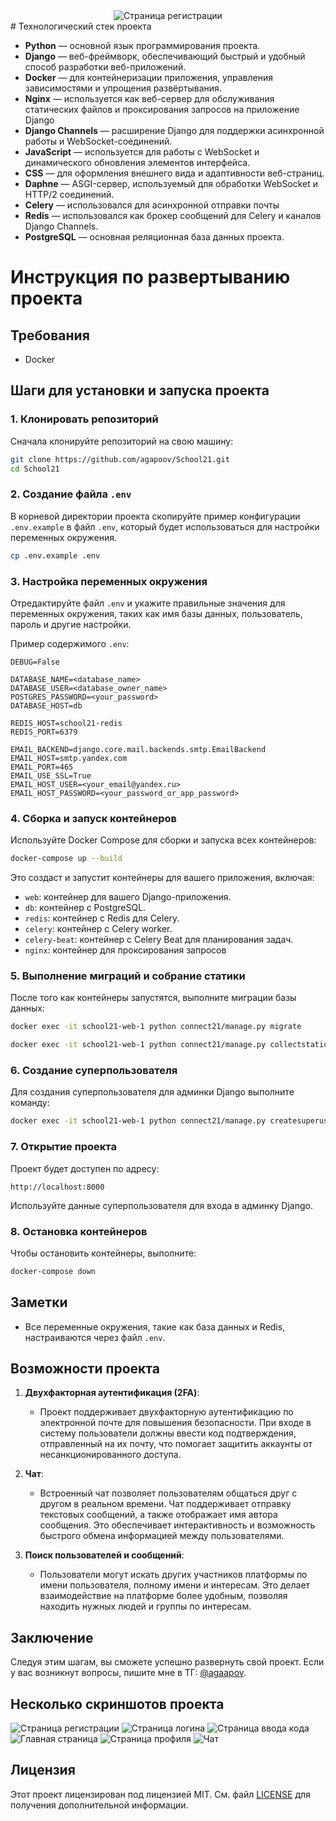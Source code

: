 <div align="center">
  <img src="connect21/static/deps/images/21logo.png" alt="Страница регистрации" />
</div>
# Технологический стек проекта


- **Python** — основной язык программирования проекта.
- **Django** — веб-фреймворк, обеспечивающий быстрый и удобный способ разработки веб-приложений.
- **Docker** — для контейнеризации приложения, управления зависимостями и упрощения развёртывания.
- **Nginx** — используется как веб-сервер для обслуживания статических файлов и проксирования запросов на приложение Django
- **Django Channels** — расширение Django для поддержки асинхронной работы и WebSocket-соединений.
- **JavaScript** — используется для работы с WebSocket и динамического обновления элементов интерфейса.
- **CSS** — для оформления внешнего вида и адаптивности веб-страниц.
- **Daphne** — ASGI-сервер, используемый для обработки WebSocket и HTTP/2 соединений.
- **Celery** — использовался для асинхронной отправки почты
- **Redis** — использовался как брокер сообщений для Celery и каналов Django Channels.
- **PostgreSQL** — основная реляционная база данных проекта.


# Инструкция по развертыванию проекта
## Требования

- Docker

## Шаги для установки и запуска проекта

### 1. Клонировать репозиторий

Сначала клонируйте репозиторий на свою машину:

```bash
git clone https://github.com/agapoov/School21.git
cd School21
```

### 2. Создание файла `.env`

В корневой директории проекта скопируйте пример конфигурации `.env.example` в файл `.env`, который будет использоваться для настройки переменных окружения.

```bash
cp .env.example .env
```

### 3. Настройка переменных окружения

Отредактируйте файл `.env` и укажите правильные значения для переменных окружения, таких как имя базы данных, пользователь, пароль и другие настройки.

Пример содержимого `.env`:
```env
DEBUG=False

DATABASE_NAME=<database_name>
DATABASE_USER=<database_owner_name>
POSTGRES_PASSWORD=<your_password>
DATABASE_HOST=db

REDIS_HOST=school21-redis
REDIS_PORT=6379

EMAIL_BACKEND=django.core.mail.backends.smtp.EmailBackend
EMAIL_HOST=smtp.yandex.com
EMAIL_PORT=465
EMAIL_USE_SSL=True
EMAIL_HOST_USER=<your_email@yandex.ru>
EMAIL_HOST_PASSWORD=<your_password_or_app_password>
```

### 4. Сборка и запуск контейнеров

Используйте Docker Compose для сборки и запуска всех контейнеров:

```bash
docker-compose up --build
```

Это создаст и запустит контейнеры для вашего приложения, включая:
- `web`: контейнер для вашего Django-приложения.
- `db`: контейнер с PostgreSQL.
- `redis`: контейнер с Redis для Celery.
- `celery`: контейнер с Celery worker.
- `celery-beat`: контейнер с Celery Beat для планирования задач.
- `nginx`: контейнер для проксирования запросов

### 5. Выполнение миграций и собрание статики

После того как контейнеры запустятся, выполните миграции базы данных:

```bash
docker exec -it school21-web-1 python connect21/manage.py migrate
```

```bash
docker exec -it school21-web-1 python connect21/manage.py collectstatic
```

### 6. Создание суперпользователя

Для создания суперпользователя для админки Django выполните команду:

```bash
docker exec -it school21-web-1 python connect21/manage.py createsuperuser
```

### 7. Открытие проекта

Проект будет доступен по адресу:

```
http://localhost:8000
```

Используйте данные суперпользователя для входа в админку Django.

### 8. Остановка контейнеров

Чтобы остановить контейнеры, выполните:

```bash
docker-compose down
```

## Заметки

- Все переменные окружения, такие как база данных и Redis, настраиваются через файл `.env`.

## Возможности проекта

1. **Двухфакторная аутентификация (2FA)**: 
   - Проект поддерживает двухфакторную аутентификацию по электронной почте для повышения безопасности. При входе в систему пользователи должны ввести код подтверждения, отправленный на их почту, что помогает защитить аккаунты от несанкционированного доступа.

2. **Чат**: 
   - Встроенный чат позволяет пользователям общаться друг с другом в реальном времени. Чат поддерживает отправку текстовых сообщений, а также отображает имя автора сообщения. Это обеспечивает интерактивность и возможность быстрого обмена информацией между пользователями.

3. **Поиск пользователей и сообщений**: 
   - Пользователи могут искать других участников платформы по имени пользователя, полному имени и интересам. Это делает взаимодействие на платформе более удобным, позволяя находить нужных людей и группы по интересам.
## Заключение

Следуя этим шагам, вы сможете успешно развернуть свой проект. Если у вас возникнут вопросы, пишите мне в ТГ: [@agaapov](https://t.me/agaapov).


## Несколько скриншотов проекта
![Страница регистрации](connect21/static/deps/project_images/Register_page.png)
![Страница логина](connect21/static/deps/project_images/login_page.png)
![Страница ввода кода](connect21/static/deps/project_images/input_code.png)
![Главная страница](connect21/static/deps/project_images/main_page.png)
![Страница профиля](connect21/static/deps/project_images/profile_page.png)
![Чат](connect21/static/deps/project_images/chat.png)
## Лицензия


Этот проект лицензирован под лицензией MIT. См. файл [LICENSE](LICENSE) для получения дополнительной информации.
